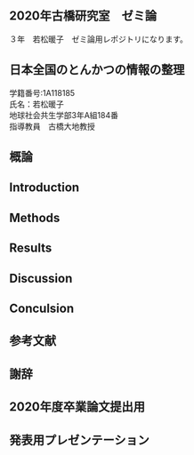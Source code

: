 ## 2020年古橋研究室　ゼミ論
３年　若松暖子　ゼミ論用レポジトリになります。
## 日本全国のとんかつの情報の整理
学籍番号:1A118185  
氏名：若松暖子  
地球社会共生学部3年A組184番  
指導教員　古橋大地教授

## 概論
## Introduction
## Methods
## Results
## Discussion
## Conculsion
## 参考文献
## 謝辞
## 2020年度卒業論文提出用
## 発表用プレゼンテーション

